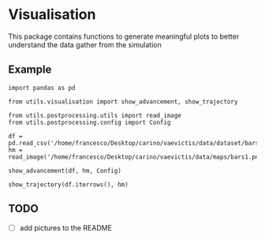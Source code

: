# Visualisation

This package contains functions to generate meaningful plots to better understand the data gather from the simulation

## Example
```
import pandas as pd

from utils.visualisation import show_advancement, show_trajectory

from utils.postprocessing.utils import read_image
from utils.postprocessing.config import Config

df = pd.read_csv('/home/francesco/Desktop/carino/vaevictis/data/dataset/bars1/1548510453.5639887.csv')
hm = read_image('/home/francesco/Desktop/carino/vaevictis/data/maps/bars1.png')

show_advancement(df, hm, Config)

show_trajectory(df.iterrows(), hm)
```

## TODO
- [ ] add pictures to the README